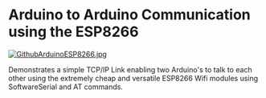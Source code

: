 # Arduino to Arduino Communication using the ESP8266

[![GithubArduinoESP8266.jpg](https://s27.postimg.org/yj1izgwpf/Github_Arduino_ESP8266.jpg)](https://postimg.org/image/hiimqsjnz/)

Demonstrates a simple TCP/IP Link enabling two Arduino's to talk to each other using 
the extremely cheap and versatile ESP8266 Wifi modules using SoftwareSerial and AT commands.
